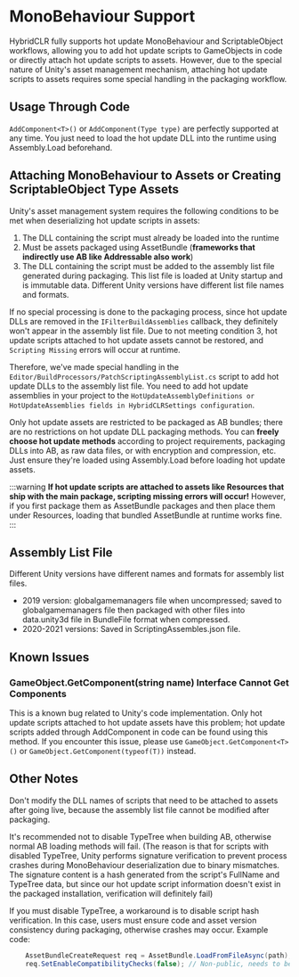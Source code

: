 
# MonoBehaviour Support

HybridCLR fully supports hot update MonoBehaviour and ScriptableObject workflows, allowing you to add hot update scripts to GameObjects in code or directly attach hot update scripts to assets. However, due to the special nature of Unity's asset management mechanism, attaching hot update scripts to assets requires some special handling in the packaging workflow.

## Usage Through Code

`AddComponent<T>()` or `AddComponent(Type type)` are perfectly supported at any time. You just need to load the hot update DLL into the runtime using Assembly.Load beforehand.

## Attaching MonoBehaviour to Assets or Creating ScriptableObject Type Assets

Unity's asset management system requires the following conditions to be met when deserializing hot update scripts in assets:

1. The DLL containing the script must already be loaded into the runtime
2. Must be assets packaged using AssetBundle (**frameworks that indirectly use AB like Addressable also work**)
3. The DLL containing the script must be added to the assembly list file generated during packaging. This list file is loaded at Unity startup and is immutable data. Different Unity versions have different list file names and formats.

If no special processing is done to the packaging process, since hot update DLLs are removed in the `IFilterBuildAssemblies` callback, they definitely won't appear in the assembly list file. Due to not meeting condition 3, hot update scripts attached to hot update assets cannot be restored, and `Scripting Missing` errors will occur at runtime.

Therefore, we've made special handling in the `Editor/BuildProcessors/PatchScriptingAssemblyList.cs` script to add hot update DLLs to the assembly list file. You need to add hot update assemblies in your project to the `HotUpdateAssemblyDefinitions or HotUpdateAssemblies fields in HybridCLRSettings configuration`.

Only hot update assets are restricted to be packaged as AB bundles; there are no restrictions on hot update DLL packaging methods. You can **freely choose hot update methods** according to project requirements, packaging DLLs into AB, as raw data files, or with encryption and compression, etc. Just ensure they're loaded using Assembly.Load before loading hot update assets.

:::warning
**If hot update scripts are attached to assets like Resources that ship with the main package, scripting missing errors will occur!** However, if you first package them as AssetBundle packages and then place them under Resources, loading that bundled AssetBundle at runtime works fine.
:::

## Assembly List File

Different Unity versions have different names and formats for assembly list files.

- 2019 version: globalgamemanagers file when uncompressed; saved to globalgamemanagers file then packaged with other files into data.unity3d file in BundleFile format when compressed.
- 2020-2021 versions: Saved in ScriptingAssembles.json file.

## Known Issues

### GameObject.GetComponent(string name) Interface Cannot Get Components

This is a known bug related to Unity's code implementation. Only hot update scripts attached to hot update assets have this problem; hot update scripts added through AddComponent in code can be found using this method. If you encounter this issue, please use `GameObject.GetComponent<T>()` or `GameObject.GetComponent(typeof(T))` instead.

## Other Notes

Don't modify the DLL names of scripts that need to be attached to assets after going live, because the assembly list file cannot be modified after packaging.

It's recommended not to disable TypeTree when building AB, otherwise normal AB loading methods will fail. (The reason is that for scripts with disabled TypeTree, Unity performs signature verification to prevent process crashes during MonoBehaviour deserialization due to binary mismatches. The signature content is a hash generated from the script's FullName and TypeTree data, but since our hot update script information doesn't exist in the packaged installation, verification will definitely fail)

If you must disable TypeTree, a workaround is to disable script hash verification. In this case, users must ensure code and asset version consistency during packaging, otherwise crashes may occur. Example code:

```csharp
    AssetBundleCreateRequest req = AssetBundle.LoadFromFileAsync(path);
    req.SetEnableCompatibilityChecks(false); // Non-public, needs to be called through reflection
```
